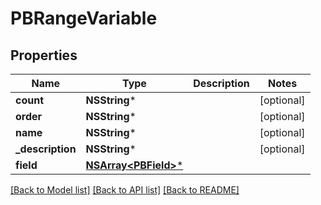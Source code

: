 # PBRangeVariable

## Properties
Name | Type | Description | Notes
------------ | ------------- | ------------- | -------------
**count** | **NSString*** |  | [optional] 
**order** | **NSString*** |  | [optional] 
**name** | **NSString*** |  | [optional] 
**_description** | **NSString*** |  | [optional] 
**field** | [**NSArray&lt;PBField&gt;***](PBField.md) |  | 

[[Back to Model list]](../README.md#documentation-for-models) [[Back to API list]](../README.md#documentation-for-api-endpoints) [[Back to README]](../README.md)


